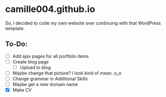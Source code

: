# camille004.github.io
So, I decided to code my own website over continuing with that WordPress template.

## To-Do:
- [ ] Add ajax pages for all portfolio items
- [ ] Create blog page
  - [ ] Upload to blog
- [ ] Maybe change that picture? I look kind of mean. o_o
- [ ] Change grammar in Additional Skills
- [ ] Maybe get a new domain name
- [X] Make CV
